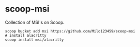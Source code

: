 # scoop-msi

Collection of MSI's on Scoop.

```
scoop bucket add msi https://github.com/Milo123459/scoop-msi
# install alacritty
scoop install msi/alacritty
```